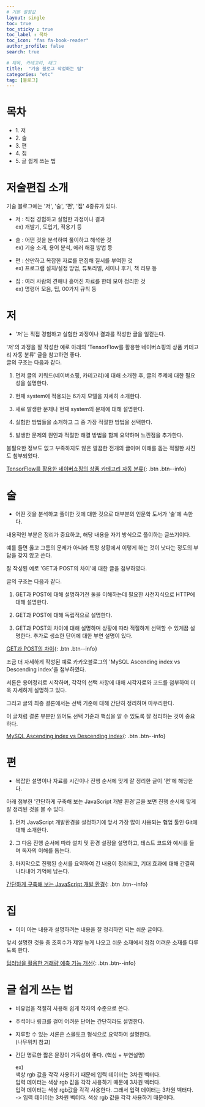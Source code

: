 ```yaml
---
# 기본 설정값
layout: single
toc: true
toc_sticky : true
toc_label : 목차
toc_icon: "fas fa-book-reader"
author_profile: false
search: true

# 제목, 카테고리, 태그
title:  "기술 블로그 작성하는 팁"
categories: "etc"
tag: [블로그]
---
```


# 목차
<div class="notice--success">
<ul>
    <li>1. 저</li>
    <li>2. 술</li>
    <li>3. 편</li>
    <li>4. 집</li>
    <li>5. 글 쉽게 쓰는 법</li>
</ul>
</div>

# 저술편집 소개
기술 블로그에는 '저', '술', '편', '집' 4종류가 있다.

- 저 : 직접 경험하고 실험한 과정이나 결과<br/>
    ex) 개발기, 도입기, 적용기 등

- 술 : 어떤 것을 분석하여 풀이하고 해석한 것<br/>
    ex) 기술 소개, 용어 분석, 에러 해결 방법 등

- 편 : 산만하고 복잡한 자료를 편집해 질서를 부여한 것<br/>
    ex) 프로그램 설치/설정 방법, 튜토리얼, 세미나 후기, 책 리뷰 등

- 집 : 여러 사람의 견해나 흩어진 자료를 한데 모아 정리한 것<br/>
    ex) 명령어 모음, 팁, 00가지 규칙 등

    

# 저
- '저'는 직접 경험하고 실험한 과정이나 결과를 작성한 글을 일컫는다.

'저'의 과정을 잘 작성한 예로 아래의 'TensorFlow를 활용한 네이버쇼핑의 상품 카테고리 자동 분류' 글을 참고하면 좋다.<br/>
글의 구조는 다음과 같다.

1. 먼저 글의 키워드(네이버쇼핑, 카테고리)에 대해 소개한 후, 글의 주제에 대한 필요성을 설명한다.

2. 현재 system에 적용되는 6가지 모델을 자세히 소개한다.

3. 새로 발생한 문제나 현재 system의 문제에 대해 설명한다.

4. 실험한 방법들을 소개하고 그 중 가장 적절한 방법을 선택한다.

5. 발생한 문제의 원인과 적절한 해결 방법을 함께 요약하며 느낀점을 추가한다.

불필요한 정보도 없고 부족하지도 않은 깔끔한 전개의 글이며 이해를 돕는 적절한 사진도 첨부되었다.

[TensorFlow를 활용한 네이버쇼핑의 상품 카테고리 자동 분류](https://d2.naver.com/helloworld/1264836){: .btn .btn--info}



# 술
- 어떤 것을 분석하고 풀이한 것에 대한 것으로 대부분의 인문학 도서가 '술'에 속한다.

내용적인 부분은 정리가 중요하고, 해당 내용을 자기 방식으로 풀이하는 글쓰기이다.

예를 들면 옳고 그름의 문제가 아니라 특정 상황에서 이렇게 하는 것이 낫다는 정도의 부담을 갖지 않고 쓴다.

잘 작성된 예로 'GET과 POST의 차이'에 대한 글을 첨부하였다.

글의 구조는 다음과 같다.

1. GET과 POST에 대해 설명하기전 둘을 이해하는데 필요한 사전지식으로 HTTP에 대해 설명한다.

2. GET과 POST에 대해 독립적으로 설명한다.

3. GET과 POST의 차이에 대해 설명하며 상황에 따라 적절하게 선택할 수 있게끔 설명한다. 추가로 생소한 단어에 대한 부연 설명이 있다.

[GET과 POST의 차이](https://hongsii.github.io/2017/08/02/what-is-the-difference-get-and-post/){: .btn .btn--info}


조금 더 자세하게 작성된 예로 카카오블로그의 'MySQL Ascending index vs Descending index'을 첨부하였다.

서론은 용어정리로 시작하며, 각각의 선택 사항에 대해 시각자료와 코드를 첨부하여 더욱 자세하게 설명하고 있다.

그리고 글의 최종 결론에서는 선택 기준에 대해 간단히 정리하며 마무리한다.

이 글처럼 결론 부분만 읽어도 선택 기준과 핵심을 알 수 있도록 잘 정리하는 것이 중요하다.

[MySQL Ascending index vs Descending index](https://tech.kakao.com/2018/06/19/mysql-ascending-index-vs-descending-index/){: .btn .btn--info}



# 편

- 복잡한 설명이나 자료를 시간이나 진행 순서에 맞게 잘 정리한 글이 '편'에 해당한다.

아래 첨부한 '간단하게 구축해 보는 JavaScript 개발 환경'글을 보면 진행 순서에 맞게 잘 정리된 것을 볼 수 있다.

1. 먼저 JavaScript 개발환경을 설정하기에 앞서 가장 많이 사용되는 협업 툴인 Git에 대해 소개한다.

2. 그 다음 진행 순서에 따라 설치 및 환경 설정을 설명하고, 테스트 코드와 예시를 들며 독자의 이해를 돕는다.

3. 마지막으로 진행된 순서를 요약하여 긴 내용이 정리되고, 기대 효과에 대해 간결히 나타내어 기억에 남는다.

[간단하게 구축해 보는 JavaScript 개발 환경](https://d2.naver.com/helloworld/2564557){: .btn .btn--info}



# 집

- 이미 아는 내용과 설명하려는 내용을 잘 정리하면 되는 쉬운 글이다.

앞서 설명한 것들 중 조회수가 제일 높게 나오고 쉬운 소재에서 점점 어려운 소재를 다루도록 한다.

[딥러닝을 활용한 거래량 예측 기능 개선](https://d2.naver.com/helloworld/0065813){: .btn .btn--info}


# 글 쉽게 쓰는 법

- 비유법을 적절히 사용해 쉽게 작자의 수준으로 쓴다.

- 주석이나 링크를 걸어 어려운 단어는 간단히라도 설명한다.

- 지루할 수 있는 서론은 스몰토크 형식으로 요약하여 설명한다.<br/>
    (나무위키 참고)

- 간단 명료한 짧은 문장이 가독성이 좋다. (핵심 + 부연설명)

    ex)<br/>
    색상 rgb 값을 각각 사용하기 때문에 입력 데이터는 3차원 벡터다.<br/>
    입력 데이터는 색상 rgb 값을 각각 사용하기 때문에 3차원 벡터다.<br/>
    입력 데이터는 색상 rgb값을 각각 사용한다. 그래서 입력 데이터는 3차원 벡터다.<br/>
->  입력 데이터는 3차원 벡터다. 색상 rgb 값을 각각 사용하기 때문이다.

